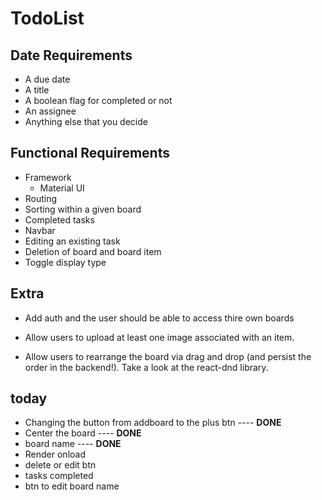 # TodoList 

## Date Requirements

- A due date 
- A title 
- A boolean flag for completed or not 
- An assignee 
- Anything else that you decide 

## Functional Requirements

- Framework 
    - Material UI 
- Routing 
- Sorting within a given board 
- Completed tasks 
- Navbar 
- Editing an existing task 
- Deletion of board and board item 
- Toggle display type 

## Extra
 - Add auth and the user should be able to access thire own boards 
 - Allow users to upload at least one image associated with an item.

 - Allow users to rearrange the board via drag and drop (and persist the order in the backend!). Take a look at the react-dnd library.

 ## today 
  - Changing the button from addboard to the plus btn ---- **DONE**
  - Center the board ---- **DONE**
  - board name ---- **DONE**
  - Render onload 
  - delete or edit btn 
  - tasks completed 
  - btn to edit board name